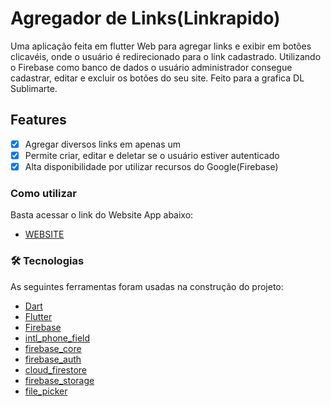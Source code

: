# Agregador de Links(Linkrapido)

Uma aplicação feita em flutter Web para agregar links e exibir em botões clicavéis, onde o usuário
é redirecionado para o link cadastrado. Utilizando o Firebase como banco de dados o usuário administrador
consegue cadastrar, editar e excluir os botões do seu site. Feito para a grafica DL Sublimarte.

## Features

- [x] Agregar diversos links em apenas um
- [x] Permite criar, editar e deletar se o usuário estiver autenticado
- [x] Alta disponibilidade por utilizar recursos do Google(Firebase)

### Como utilizar
Basta acessar o link do Website App abaixo:
- [WEBSITE](https://dlsublimarte-linkrapido.web.app/)

### 🛠 Tecnologias

As seguintes ferramentas foram usadas na construção do projeto:

- [Dart](https://dart.dev/)
- [Flutter](https://flutter.dev/)
- [Firebase](https://firebase.google.com/)
- [intl_phone_field](https://pub.dev/packages/intl_phone_field)
- [firebase_core](https://pub.dev/packages/firebase_core)
- [firebase_auth](https://pub.dev/packages/firebase_auth)
- [cloud_firestore](https://pub.dev/packages/cloud_firestore)
- [firebase_storage](https://pub.dev/packages/firebase_storage)
- [file_picker](https://pub.dev/packages/file_picker)